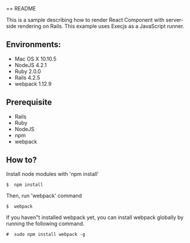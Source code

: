 == README

This is a sample describing how to render React Component with server-side rendering on Rails. This example uses Execjs as a JavaScript runner. 

## Environments:

* Mac OS X 10.10.5
* NodeJS 4.2.1
* Ruby  2.0.0
* Rails 4.2.5
* webpack 1.12.9

## Prerequisite

* Rails
* Ruby
* NodeJS
* npm
* webpack

## How to?

Install node modules with 'npm install'

```
$  npm install
```

Then, run 'webpack' command

```
$  webpack
```

If you haven"t installed webpack yet, you can install webpack globally by running the following command.

```
#  sudo npm install webpack -g
``` 
